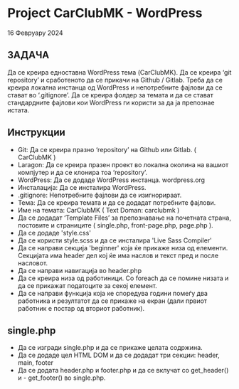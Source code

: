 # Project CarClubMK - WordPress
16 Февруару 2024

## ЗАДАЧА

Да се креира едноставна WordPress тема (CarClubMK). Да се креира ‘git repository’ и сработеното да се прикачи на Github / Gitlab. Треба да се креира локална инстанца од WordPress и непотребните фајлови да се стават во ‘.gitignore’. Да се креира фолдер за темата и да се стават стандардните фајлови кои WordPress ги користи за да ја препознае истата.

## Инструкции
- Git: Да се креира празно ‘repository’ на Github или Gitlab. ( CarClubMK )
- Laragon: Да се креира празен проект во локална околина на вашиот компјутер и да се клонира тоа ‘repository’.
- WordPress: Да се додаде WordPress инстанца. wordpress.org
- Инсталација: Да се инсталира WordPress.
- .gitignore: Непотребните фајлови да се изигнорираат.
- Тема: Да се креира темата и да се додадат потребните фајлови.
- Име на темата: CarClubMK ( Text Doman: carclubmk )
- Да се додадат ‘Template Files’ за препознавање на почетната страна, постовите и страниците ( single.php, front-page.php, page.php ).
- Да се додаде 'style.css'
- Да се користи style.scss и да се инсталира 'Live Sass Compiler'
- Да се направи секција 'beginner' која ќе прикаже низа од елементи. Секцијата има header дел кој ќе има наслов и текст пред и после насловот.
- Да се направи навигација во header.php
- Да се креира низа од работиници. Со foreach да се помине низата и да се прикажат податоците за секој елемент.
- Да се направи функција која ке споредува години помеѓу два работника и резултатот да се прикаже на екран (дали првиот работник е постар од вториот работник).

## single.php

- Да се изгради single.php и да се прикаже целата содржина.
- Да се додаде цел HTML DOM и да се додадат три секции: header, main, footer
- Да се додата header.php и footer.php и да се вклучат со get_header() и - get_footer() во single.php.